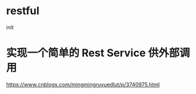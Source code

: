# restful
init

# 实现一个简单的 Rest Service 供外部调用
https://www.cnblogs.com/mingmingruyuedlut/p/3740975.html
